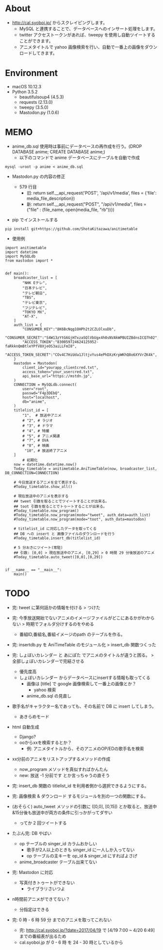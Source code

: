 # About

- http://cal.syoboi.jp/ からスクレイピングします。
	- MySQL と連携することで、データベースへのインサート処理をします。
	- twitter アクセストークンがあれば、tweepy を使用し自動ツイートすることができます。
	- アニメタイトルで yahoo 画像検索を行い、自動で一番上の画像をダウンロードしてきます。

# Environment

- macOS 10.12.3
- Python 3.5.2
	- beautifulsoup4 (4.5.3)
	- requests (2.13.0)
	- tweepy (3.5.0)
	- Mastodon.py (1.0.6)

# MEMO

- anime_db.sql 使用時は事前にデータベースの再作成を行う。(DROP DATABASE anime; CREATE DATABASE anime;) 
	- 以下のコマンドで anime データベースにテーブルを自動で作成

```
mysql -uroot -p anime < anime_db.sql
```

- Mastodon.py の内容の修正
	- 579 行目
		- 旧: return self.__api_request('POST', '/api/v1/media', files = {'file': media_file_description}) 
		- 新: return self.__api_request("POST", "/api/v1/media", files = {"file" : (file_name, open(media_file, "rb"))})

- pip でインストールする

```
pip install git+https://github.com/ShotaKitazawa/anitimetable
```

- 使用例

```
import anitimetable
import datetime
import MySQLdb
from mastodon import *


def main():
    broadcaster_list = [
        "NHK Eテレ",
        "日本テレビ",
        "テレビ朝日",
        "TBS",
        "テレビ東京",
        "フジテレビ",
        "TOKYO MX",
        "AT-X",
    ]
    auth_list = {
        "CONSUMER_KEY":"8K6BcNqg1OHPh2t2CZLOlxuDb",
        "CONSUMER_SECRET":"S4W13zYtG6GjH7xzaSQlVbUgx4h0sNVAkWPBUIZBdnsICQ7h02",
        "ACCESS_TOKEN":"830059724624125952-faRkknQmBtleYPfV8XjeOS3aiLLFmI8",
        "ACCESS_TOKEN_SECRET":"COv4C7HiUda1JltjvYus4ePhDXzKrpWKhQ8o6XYVrZK4k",
    }
    mastodon = Mastodon(
        client_id="yourapp_clientcred.txt",
        access_token="your_usercred.txt",
        api_base_url="https://mstdn.jp",
    )
    CONNECTION = MySQLdb.connect(
        user="root",
        passwd="F4p3DEbQ",
        host="localhost",
        db="anime",
    )
    titlelist_id = [
        "1",  # 放送中アニメ
        # "2", # ラジオ
        # "3", # ドラマ
        # "4", # 特撮
        # "5", # アニメ関連
        # "7", # OVA
        # "8", # 映画
         "10", # 放送終了アニメ
    ]
		# 初期化
    now = datetime.datetime.now()
    Today_timetable = anitimetable.AniTimeTable(now, broadcaster_list, DB_CONNECTION=CONNECTION)

	# 今日放送するアニメを全て表示する。
    #Today_timetable.show_all()

	# 現在放送中のアニメを表示する
	## tweet 引数を取ることでツイートすることが出来る。
	## toot 引数を取ることでトゥートすることが出来る。
    #Today_timetable.now_program()
    #Today_timetable.now_program(mode="tweet", auth_data=auth_list)
    #Today_timetable.now_program(mode="toot", auth_data=mastodon)

	# titlelist_id に対応したデータを取ってくる
	## DB への insert と 画像ファイルのダウンロードを行う
    #Today_timetable.insert_db(titlelist_id)

	# 5 分おきにツイート(常駐)
	## 引数: [0,0] > 現在放送中のアニメ, [0,29] > 0 時間 29 分後放送のアニメ
    #Today_timetable.auto_tweet([0,0],[0,29])


if __name__ == "__main__":
    main()
```

# TODO

- 完: tweet に第何話かの情報を付ける > つけた

- 完:  今季放送開始でないアニメのイメージファイルがどこにあるかがわからない > 時期でフォルダ分けするのをやめる
	- 番組ID,番組名,番組イメージのpath のテーブルを作る。

- 完: insertdb.py を AniTimeTable のモジュール化 > insert_db 関数つくった

- 完: しょぼいカレンダー と あにぽた でアニメのタイトルが違うと困る。 > 全部しょぼいカレンダーで完結させる
	- 優先度高
	- しょぼいカレンダー からデータベースにinsertする情報も取ってくる
		- 画像は [title] で google 画像検索して一番上の画像とか？
			- yahoo 検索
		- anime_db.sql の見直し

- 歌手名がキャラクター名であっても、その名前で DB に insert してしまう。
	- あきらめモード

- html 自動生成
	- Django?
	- ooからxxを検索するとか？
		- 例: アニメタイトルから、そのアニメのOP/EDの歌手名を検索

- xx分前のアニメをリストアップするメソッドの作成
	- now_program メソッドを真似すればかんたん
	- new: 放送 -1 分前です とか言っちゃうの直そう

- 完: insert_db 関数の titlelist_id を利用者側から選択できるようにする。

- 完: 画像検索 & ダウンロード するモジュールを別の一つの関数にする。

- (おそらく) auto_tweet メソッドの引数に ([0,0], [0,15]) とか取ると、放送中&15分後も放送中が両方の条件に引っかがってダサい
	- ってか 2 回ツイートする

- たぶん完: DB やばい
	- op テーブルの singer_id カラムおかしい
		- 歌手が2人以上のときも singer_id に一人しか入ってない
		- op テーブルの主キーを op_id & singer_id にすればよさげ
	- anime_broadcaster テーブル出来てない

- 完: Mastodon に対応
	- 写真付きトゥートができない
		- ライブラリさいつよ

- n時間前アニメができてない？
	- 分指定はできる

- 完: 0 時 - 6 時 59 分 までのアニメを取ってこれない
	- 完: http://cal.syoboi.jp/?date=2017/04/19 で [4/19 7:00 ~ 4/20 6:49] までの番組表が出るため
	- cal.syoboi.jp が 0 - 6 時 を 24 - 30 時としているから
